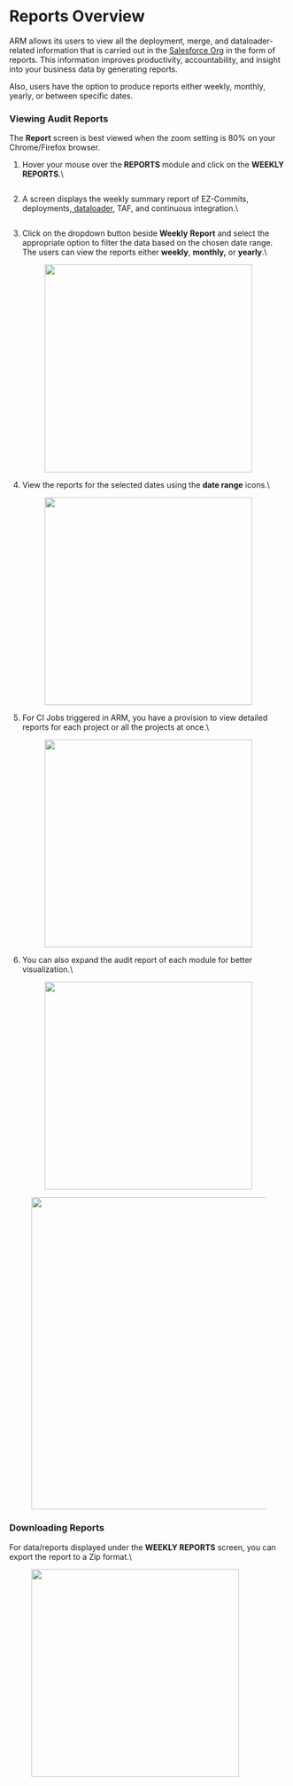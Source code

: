 # Reports Overview

ARM allows its users to view all the deployment, merge, and dataloader-related information that is carried out in the [Salesforce Org](getting-started/arm-administration/registration/salesforce-org.md) in the form of reports. This information improves productivity, accountability, and insight into your business data by generating reports.

Also, users have the option to produce reports either weekly, monthly, yearly, or between specific dates.

### Viewing Audit Reports <a href="#viewing-audit-reports" id="viewing-audit-reports"></a>

The **Report** screen is best viewed when the zoom setting is 80% on your Chrome/Firefox browser.

1.  Hover your mouse over the **REPORTS** module and click on the **WEEKLY REPORTS**.\


    <figure><img src="https://cdn.document360.io/8711f4e7-c040-4616-aac9-d947f87e4619/Images/Documentation/image-1654150778768.png" alt=""><figcaption></figcaption></figure>
2.  A screen displays the weekly summary report of EZ-Commits, deployments,[ dataloader](https://www.autorabit.com/blog/9-ways-a-salesforce-data-loader-assists-compliance/), TAF, and continuous integration.\


    <figure><img src="https://cdn.document360.io/8711f4e7-c040-4616-aac9-d947f87e4619/Images/Documentation/image-1654150886304.png" alt=""><figcaption></figcaption></figure>
3.  Click on the dropdown button beside **Weekly** **Report** and select the appropriate option to filter the data based on the chosen date range. The users can view the reports either **weekly**, **monthly,** or **yearly**.\


    <figure><img src="https://cdn.document360.io/8711f4e7-c040-4616-aac9-d947f87e4619/Images/Documentation/image-1654151183652.png" alt="" width="375"><figcaption></figcaption></figure>
4.  View the reports for the selected dates using the **date range** icons.\


    <figure><img src="https://cdn.document360.io/8711f4e7-c040-4616-aac9-d947f87e4619/Images/Documentation/image-1654152057739.png" alt="" width="375"><figcaption></figcaption></figure>
5.  For CI Jobs triggered in ARM, you have a provision to view detailed reports for each project or all the projects at once.\


    <figure><img src="https://cdn.document360.io/8711f4e7-c040-4616-aac9-d947f87e4619/Images/Documentation/image-1654152830446.png" alt="" width="375"><figcaption></figcaption></figure>
6.  You can also expand the audit report of each module for better visualization.\


    <figure><img src="https://cdn.document360.io/8711f4e7-c040-4616-aac9-d947f87e4619/Images/Documentation/image-1654153183850.png" alt="" width="375"><figcaption></figcaption></figure>

<figure><img src="https://cdn.document360.io/8711f4e7-c040-4616-aac9-d947f87e4619/Images/Documentation/image-1654153812688.png" alt="" width="563"><figcaption></figcaption></figure>

### Downloading Reports <a href="#downloading-reports" id="downloading-reports"></a>

For data/reports displayed under the **WEEKLY REPORTS** screen, you can export the report to a Zip format.\


<figure><img src="https://cdn.document360.io/8711f4e7-c040-4616-aac9-d947f87e4619/Images/Documentation/image-1654154324215.png" alt="" width="375"><figcaption></figcaption></figure>
